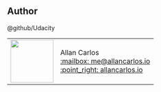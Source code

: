 ## Author

@github/Udacity

<table>
  <tr>
    <td>
      <img src="https://avatars1.githubusercontent.com/u/8354944?s=460&v=4" width="100">
    </td>
    <td>
      Allan Carlos<br />
      <a href="mailto:me@allancarlos.io">:mailbox: me@allancarlos.io</a><br />
      <a href="allancarlos.io">:point_right: allancarlos.io</a>
    </td>
  </tr>
</table>
